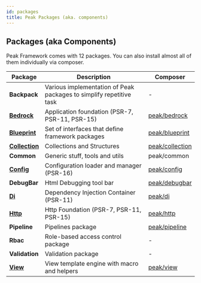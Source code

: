 ```yaml
---
id: packages
title: Peak Packages (aka. components)
---
```


<h2>Packages <span class="small">(aka Components)</span></h2>

Peak Framework comes with 12 packages. You can also install almost all of them individually via composer.

| Package | Description | Composer |
| --- | --- | --- |
| **Backpack** | Various implementation of Peak packages to simplify repetitive task | - |
| **[Bedrock](bedrock)** | Application foundation (PSR-7, PSR-11, PSR-15) | [peak/bedrock](https://packagist.org/packages/peak/bedrock) |
| **[Blueprint](blueprint)** | Set of interfaces that define framework packages | [peak/blueprint](https://packagist.org/packages/peak/blueprint) |
| **[Collection](collection)** | Collections and Structures | [peak/collection](https://packagist.org/packages/peak/collection) |
| **Common** | Generic stuff, tools and utils | peak/common |
| **[Config](config)** | Configuration loader and manager (PSR-16) | [peak/config](https://packagist.org/packages/peak/config) |
| **DebugBar** | Html Debugging tool bar | [peak/debugbar](https://packagist.org/packages/peak/debugbar) |
| **[Di](di)** | Dependency Injection Container (PSR-11) | [peak/di](https://packagist.org/packages/peak/di) |
| **[Http](http)** | Http Foundation (PSR-7, PSR-11, PSR-15) | [peak/http](https://packagist.org/packages/peak/http) |
| **Pipeline** | Pipelines package | [peak/pipeline](https://packagist.org/packages/peak/pipeline) |
| **Rbac** | Role-based access control package | - |
| **Validation** | Validation package | - |
| **[View](view)** | View template engine with macro and helpers | [peak/view](https://packagist.org/packages/peak/view) |
